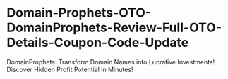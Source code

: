 # Domain-Prophets-OTO-DomainProphets-Review-Full-OTO-Details-Coupon-Code-Update
DomainProphets: Transform Domain Names into Lucrative Investments! Discover Hidden Profit Potential in Minutes!
